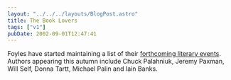 ```yaml
---
layout: "../../../layouts/BlogPost.astro"
title: The Book Lovers
tags: ["v1"]
pubDate: 2002-09-01T12:47:41
---
```


Foyles have started maintaining a list of their [forthcoming literary events][1]. Authors appearing this autumn include Chuck Palahniuk, Jeremy Paxman, Will Self, Donna Tartt, Michael Palin and Iain Banks.

[1]: http://www.foyles.co.uk/upready3/home/events.htm "Foyles.co.uk: Forthcoming Literary Events"
